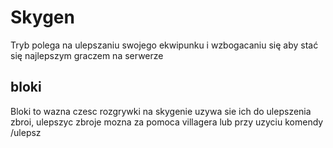# Skygen
Tryb polega na ulepszaniu swojego ekwipunku i wzbogacaniu się aby stać się najlepszym graczem na serwerze 

## bloki 
Bloki to wazna czesc rozgrywki na skygenie uzywa sie ich do ulepszenia zbroi, ulepszyc zbroje mozna za pomoca villagera lub przy uzyciu komendy /ulepsz 

